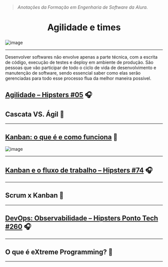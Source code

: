 > *Anotações da Formação em Engenharia de Software da Alura.*

<h1 align="center">
  Agilidade e times

###

![image](https://github.com/AndreCoutinhom/agility_teams_study/assets/91290799/e8c7a51e-1423-42e2-8a21-691fb7657d30)

</h1>

---

Desenvolver softwares não envolve apenas a parte técnica, com a escrita de código, execução de testes e deploy em ambiente de produção. São pessoas que vão participar de todo o ciclo de vida de desenvolvimento e manutenção de software, sendo essencial saber como elas serão gerenciadas para todo esse processo flua da melhor maneira possível.

## [Agilidade – Hipsters #05](https://cursos.alura.com.br/extra/hipsterstech/agilidade-hipsters-05-a581) 🎧

## Cascata VS. Ágil 🎥

---

## [Kanban: o que é e como funciona](https://www.alura.com.br/artigos/metodo-kanban?_gl=1*rqw887*_ga*ODM1Nzk2OTUyLjE2OTgzNDc1Mjk.*_ga_1EPWSW3PCS*MTcwNzUyNjk0Mi4xOTAuMS4xNzA3NTI2OTUwLjAuMC4w*_fplc*NnRkejJSNkVNczFpNzlBekZHRFZWdUtMMHNRTG82cnJGUmk0dXJOUjh4UU9RYU9VV1pKR2JDM2pSc0ttdU83OTNhZ1I5aWUlMkZURUFlOWZwYlRIbzBWWHNPQWxoUFgxc0M4UXJ5RzM5U1Qwd1dmOFE3U0dMUFdWUHBoeTVvVUElM0QlM0Q.) 📕
![image](https://github.com/AndreCoutinhom/agility_teams_study/assets/91290799/90ef1745-c121-4094-a0ae-d3847c942893)

---

## [Kanban e o fluxo de trabalho – Hipsters #74](https://cursos.alura.com.br/extra/hipsterstech/kanban-e-o-fluxo-de-trabalho-hipsters-74-a512) 🎧

---

## Scrum x Kanban 🎥

---

## [DevOps: Observabilidade – Hipsters Ponto Tech #260](https://cursos.alura.com.br/extra/hipsterstech/devops-observabilidade-hipsters-ponto-tech-260-a1052) 🎧

---

## O que é eXtreme Programming? 🎥

---
